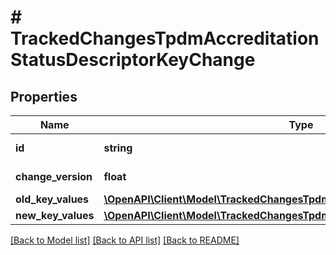 # # TrackedChangesTpdmAccreditationStatusDescriptorKeyChange

## Properties

Name | Type | Description | Notes
------------ | ------------- | ------------- | -------------
**id** | **string** | Resource identifier | [optional]
**change_version** | **float** | Change version | [optional]
**old_key_values** | [**\OpenAPI\Client\Model\TrackedChangesTpdmAccreditationStatusDescriptorKey**](TrackedChangesTpdmAccreditationStatusDescriptorKey.md) |  | [optional]
**new_key_values** | [**\OpenAPI\Client\Model\TrackedChangesTpdmAccreditationStatusDescriptorKey**](TrackedChangesTpdmAccreditationStatusDescriptorKey.md) |  | [optional]

[[Back to Model list]](../../README.md#models) [[Back to API list]](../../README.md#endpoints) [[Back to README]](../../README.md)
